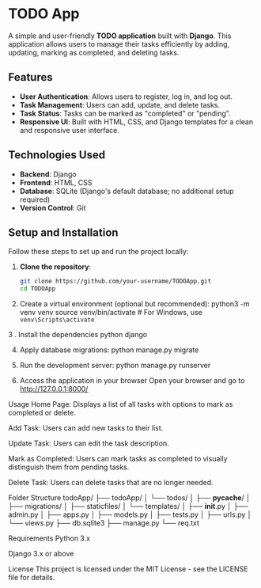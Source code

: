 # TODO App

A simple and user-friendly **TODO application** built with **Django**. This application allows users to manage their tasks efficiently by adding, updating, marking as completed, and deleting tasks.

## Features

- **User Authentication**: Allows users to register, log in, and log out.
- **Task Management**: Users can add, update, and delete tasks.
- **Task Status**: Tasks can be marked as "completed" or "pending".
- **Responsive UI**: Built with HTML, CSS, and Django templates for a clean and responsive user interface.

## Technologies Used

- **Backend**: Django
- **Frontend**: HTML, CSS
- **Database**: SQLite (Django's default database; no additional setup required)
- **Version Control**: Git

## Setup and Installation

Follow these steps to set up and run the project locally:

1. **Clone the repository**:

   ```bash
   git clone https://github.com/your-username/TODOApp.git
   cd TODOApp


2. Create a virtual environment (optional but recommended):
python3 -m venv venv
source venv/bin/activate  # For Windows, use `venv\Scripts\activate`


3 . Install the dependencies 
python
django 

4. Apply database migrations:
   python manage.py migrate

5. Run the development server:
    python manage.py runserver

6. Access the application in your browser
     Open your browser and go to http://127.0.0.1:8000/

Usage
Home Page: Displays a list of all tasks with options to mark as completed or delete.

Add Task: Users can add new tasks to their list.

Update Task: Users can edit the task description.

Mark as Completed: Users can mark tasks as completed to visually distinguish them from pending tasks.

Delete Task: Users can delete tasks that are no longer needed.


Folder Structure
todoApp/
├── todoApp/
│   └── todos/
│       ├── __pycache__/
│       ├── migrations/
│       ├── staticfiles/
│       └── templates/
│       ├── __init__.py
│       ├── admin.py
│       ├── apps.py
│       ├── models.py
│       ├── tests.py
│       ├── urls.py
│       └── views.py
├── db.sqlite3
├── manage.py
└── req.txt

Requirements
Python 3.x

Django 3.x or above

License
This project is licensed under the MIT License - see the LICENSE file for details.

      
